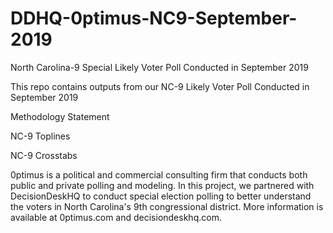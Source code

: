 # DDHQ-0ptimus-NC9-September-2019
North Carolina-9 Special Likely Voter Poll Conducted in September 2019

This repo contains outputs from our NC-9 Likely Voter Poll Conducted in September 2019

Methodology Statement

NC-9 Toplines

NC-9 Crosstabs

0ptimus is a political and commercial consulting firm that conducts both public and private polling and modeling. In this project, we partnered with DecisionDeskHQ to conduct special election polling to better understand the voters in North Carolina's 9th congressional district. More information is available at 0ptimus.com and decisiondeskhq.com.
